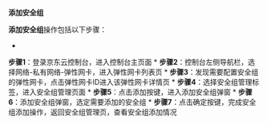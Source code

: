**添加安全组**

**添加安全组**操作包括以下步骤：

* 
**步骤1**：登录京东云控制台，进入控制台主页面
* 
**步骤2**：控制台左侧导航栏，选择网络-私有网络-弹性网卡，进入弹性网卡列表页
* 
**步骤3**：发现需要配置安全组的弹性网卡，点击弹性网卡ID进入该弹性网卡详情页
* 
**步骤4**：选择安全组管理标签，进入安全组管理页面
* 
**步骤5**：点击添加按键，进入添加安全组弹窗
* 
**步骤6**：添加安全组弹窗，选定需要添加的安全组
* 
**步骤7**：点击确定按键，完成安全组添加操作，返回安全组管理页，查看安全组添加情况
